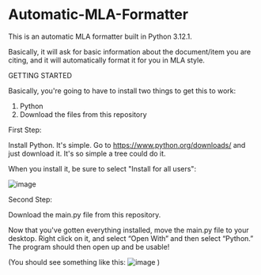 # Automatic-MLA-Formatter

This is an automatic MLA formatter built in Python 3.12.1.

Basically, it will ask for basic information about the document/item you are citing, and it will automatically format it for you in MLA style.


GETTING STARTED



Basically, you're going to have to install two things to get this to work:

1) Python 
2) Download the files from this repository


First Step:

Install Python. It's simple. Go to https://www.python.org/downloads/ and just download it. It's so simple a tree could do it.

When you install it, be sure to select "Install for all users":

![image](https://github.com/PaulvonRedmont/Automatic-MLA-Formatter/assets/146851640/e4529826-ab8c-418a-a4d2-27a7e647f0b7)




Second Step:

Download the main.py file from this repository.




Now that you've gotten everything installed, move the main.py file to your desktop. Right click on it, and select “Open With” and then select “Python.” The program should then open up and be usable!

(You should see something like this:
![image](https://github.com/PaulvonRedmont/Automatic-MLA-Formatter/assets/146851640/b3b84240-73db-4fa2-990c-4d092388e747)
)
